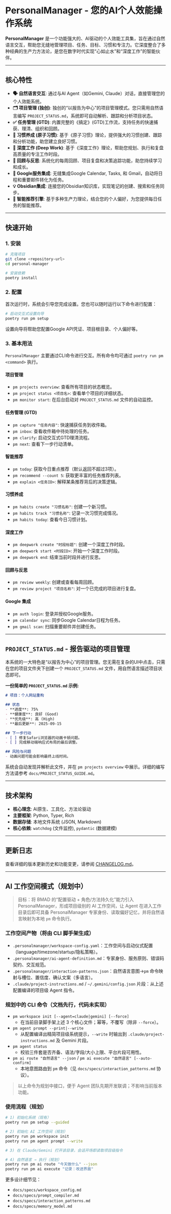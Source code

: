 # PersonalManager - 您的AI个人效能操作系统

**PersonalManager** 是一个功能强大的、AI驱动的个人效能工具集，旨在通过自然语言交互，帮助您无缝地管理项目、任务、目标、习惯和专注力。它深度整合了多种经典的生产力方法论，是您在数字时代实现“心如止水”和“深度工作”的智能伙伴。

---

## 核心特性

- **🗣️ 自然语言交互**: 通过与AI Agent（如Gemini, Claude）对话，直接管理您的个人效能系统。
- **🗂️ 项目管理 (独创)**: 独创的“以报告为中心”的项目管理模式。您只需用自然语言编写 `PROJECT_STATUS.md`，系统即可自动解析、跟踪和分析项目状态。
- **✅ 任务管理 (GTD)**: 内置完整的《搞定》(GTD)工作流，支持任务的快速捕获、理清、组织和回顾。
- **🎯 习惯养成 (原子习惯)**: 基于《原子习惯》理论，提供强大的习惯创建、跟踪和分析功能，助您建立良好习惯。
- **🚀 深度工作 (Deep Work)**: 基于《深度工作》理论，帮助您规划、执行和复盘高质量的专注工作时段。
- **🤔 回顾与反思**: 系统化的每周回顾、项目复盘和决策追踪功能，助您持续学习和成长。
- **🔗 Google服务集成**: 无缝集成Google Calendar, Tasks, 和 Gmail，自动将日程和重要邮件转化为任务。
- **💡 Obsidian集成**: 连接您的Obsidian知识库，实现笔记的创建、搜索和任务同步。
- **🧠 智能推荐引擎**: 基于多种生产力理论，结合您的个人偏好，为您提供每日任务的智能推荐。

---

## 快速开始

### 1. 安装

```bash
# 克隆项目
git clone <repository-url>
cd personal-manager

# 安装依赖
poetry install
```

### 2. 配置

首次运行时，系统会引导您完成设置。您也可以随时运行以下命令进行配置：

```bash
# 启动交互式设置向导
poetry run pm setup
```
设置向导将帮助您配置Google API凭证、项目根目录、个人偏好等。

### 3. 基本用法

`PersonalManager` 主要通过CLI命令进行交互。所有命令均可通过 `poetry run pm <command>` 执行。

#### **项目管理**
- `pm projects overview`: 查看所有项目的状态概览。
- `pm project status <项目名>`: 查看单个项目的详细状态。
- `pm monitor start`: 在后台启动对 `PROJECT_STATUS.md` 文件的自动监控。

#### **任务管理 (GTD)**
- `pm capture "任务内容"`: 快速捕获任务到收件箱。
- `pm inbox`: 查看收件箱中待处理的任务。
- `pm clarify`: 启动交互式GTD理清流程。
- `pm next`: 查看下一步行动清单。

#### **智能推荐**
- `pm today`: 获取今日重点推荐（默认返回不超过3项）。
- `pm recommend --count 5`: 获取更丰富的任务推荐列表。
- `pm explain <任务ID>`: 解释某条推荐背后的决策逻辑。

#### **习惯养成**
- `pm habits create "习惯名称"`: 创建一个新习惯。
- `pm habits track "习惯名称"`: 记录一次习惯完成情况。
- `pm habits today`: 查看今日习惯计划。

#### **深度工作**
- `pm deepwork create "时段标题"`: 创建一个深度工作时段。
- `pm deepwork start <时段ID>`: 开始一个深度工作时段。
- `pm deepwork end`: 结束当前时段并进行反思。

#### **回顾与反思**
- `pm review weekly`: 创建或查看每周回顾。
- `pm review project "项目名称"`: 对一个已完成的项目进行复盘。

#### **Google 集成**
- `pm auth login`: 登录并授权Google服务。
- `pm calendar sync`: 同步Google Calendar日程为任务。
- `pm gmail scan`: 扫描重要邮件并创建任务。

---

## `PROJECT_STATUS.md` - 报告驱动的项目管理

本系统的一大特色是“以报告为中心”的项目管理。您无需在复杂的UI中点击，只需在您的项目文件夹下创建一个 `PROJECT_STATUS.md` 文件，用自然语言描述项目状态即可。

**一份简单的 `PROJECT_STATUS.md` 示例:**

```markdown
# 项目：个人网站重构

## 状态
- **进度**: 75%
- **健康度**: 良好 (Good)
- **优先级**: 高 (High)
- **最后更新**: 2025-09-15

## 下一步行动
- [ ] 修复Safari浏览器的动画卡顿问题。
- [ ] 完成移动端响应式布局的最后调整。

## 风险与问题
- 动画问题可能会影响最终上线时间。
```

系统会自动发现并解析此文件，并在 `pm projects overview` 中展示。详细的编写方法请参考 `docs/PROJECT_STATUS_GUIDE.md`。

---

## 技术架构

- **核心理念**: AI原生、工具化、方法论驱动
- **主要框架**: Python, Typer, Rich
- **数据存储**: 本地文件系统 (JSON, Markdown)
- **核心依赖**: `watchdog` (文件监控), `pydantic` (数据建模)

---

## 更新日志

查看详细的版本更新历史和功能变更，请参阅 [CHANGELOG.md](CHANGELOG.md)。

---

## AI 工作空间模式（规划中）

> 目标：将 BMAD 的“配置驱动 + 角色/方法持久化”能力引入 PersonalManager，形成项目级别的 AI 工作空间，让 Agent 在进入工作目录后即可具备 PersonalManager 专家身份、读取偏好记忆，并将自然语言映射为本地 `pm` 命令执行。

### 工作空间产物（将由 CLI 脚手架生成）

- `.personalmanager/workspace-config.yaml`：工作空间与启动仪式配置（language/timezone/startup/隐私策略）。
- `.personalmanager/ai-agent-definition.md`：专家身份、服务原则、错误码契约、交互规范。
- `.personalmanager/interaction-patterns.json`：自然语言意图→`pm` 命令映射与槽位、置信度、确认文案（多语言）。
- `.claude/project-instructions.md` / `~/.gemini/config.json` 片段：从上述配置编译的项目级 Agent 指令。

### 规划中的 CLI 命令（文档先行，代码未实现）

- `pm workspace init [--agent=claude|gemini] [--force]`
  - 在当前目录脚手架上述 3 个核心文件；幂等，不覆写（除非 `--force`）。
- `pm agent prompt --print|--write`
  - 从配置编译出精简项目级系统提示，`--write` 时输出到 `.claude/project-instructions.md` 及 Gemini 片段。
- `pm agent status`
  - 校验三件套是否齐备、语法/字段/大小上限、平台片段可用性。
- `pm ai route "自然语言" --json` / `pm ai execute "自然语言" [--auto-confirm]`
  - 本地意图路由到 `pm` 命令（见 `docs/specs/interaction_patterns.md` 协议）。

> 以上命令为规划中接口，便于 Agent 团队先期开发联调；不影响当前版本功能。

### 使用流程（规划）

```bash
# 1) 初始化系统（现有）
poetry run pm setup --guided

# 2) 初始化 AI 工作空间（规划）
poetry run pm workspace init
poetry run pm agent prompt --write

# 3) 在 Claude/Gemini 打开该目录，会话开场即读取项目级指令

# 4) 自然语言 → 执行（规划）
poetry run pm ai route "今天做什么" --json
poetry run pm ai execute "记录：改进界面"
```

更多设计细节见：
- `docs/specs/workspace_config.md`
- `docs/specs/prompt_compiler.md`
- `docs/specs/interaction_patterns.md`
- `docs/specs/memory_model.md`
